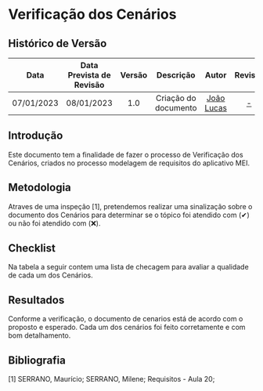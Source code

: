 # Verificação dos Cenários

## <a>Histórico de Versão</a>
|Data|Data Prevista de Revisão|Versão|Descrição|Autor|Revisor|
| :----------: |:-----------:| :------: | :-----------: | :---------: |:---------: |
|07/01/2023|08/01/2023|1.0|Criação do documento| [João Lucas](https://github.com/HacKairos) | [-](https://github.com/) |

## <a>Introdução</a>
Este documento tem a finalidade de fazer o processo de Verificação dos Cenários, criados no processo modelagem de requisitos do aplicativo MEI.

## <a>Metodologia</a>
Atraves de uma inspeção [1], pretendemos realizar uma sinalização sobre o documento dos Cenários para determinar se o tópico foi atendido com (✔) ou não foi atendido com (❌).

## <a>Checklist</a>
Na tabela a seguir contem uma lista de checagem para avaliar a qualidade de cada um dos Cenários.


## <a>Resultados</a>
Conforme a verificação, o documento de cenarios está de acordo com o proposto e esperado. Cada um dos cenários foi feito corretamente e com bom detalhamento.

## <a>Bibliografia</a>
[1] SERRANO, Maurício; SERRANO, Milene; Requisitos - Aula 20;